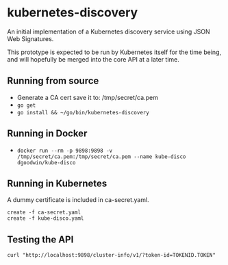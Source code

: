 # kubernetes-discovery
An initial implementation of a Kubernetes discovery service using JSON Web Signatures.

This prototype is expected to be run by Kubernetes itself for the time being,
and will hopefully be merged into the core API at a later time.

## Running from source
- Generate a CA cert save it to: /tmp/secret/ca.pem
- `go get`
- `go install && ~/go/bin/kubernetes-discovery`

## Running in Docker
- `docker run --rm -p 9898:9898 -v /tmp/secret/ca.pem:/tmp/secret/ca.pem --name kube-disco dgoodwin/kube-disco`

## Running in Kubernetes

A dummy certificate is included in ca-secret.yaml.

```
create -f ca-secret.yaml
create -f kube-disco.yaml
```

## Testing the API

`curl "http://localhost:9898/cluster-info/v1/?token-id=TOKENID.TOKEN"`



